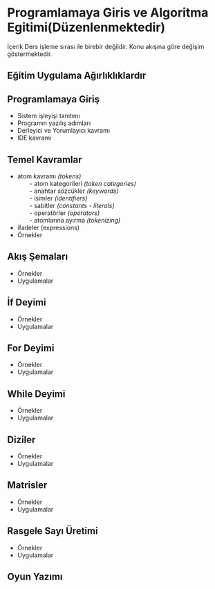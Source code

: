 # Programlamaya Giris ve Algoritma Egitimi(Düzenlenmektedir)

İçerik Ders işleme sırası ile birebir değildir. Konu akışına göre değişim göstermektedir.

## __Eğitim Uygulama Ağırlıklıklardır__ 

##  __Programlamaya Giriş__
- Sistem işleyişi tanıtımı <br>
- Programın yazılış adımları <br>
- Derleyici ve Yorumlayıcı kavramı <br>
- IDE kavramı <br>

## __Temel Kavramlar__
- atom kavramı _(tokens)_ <br>
&emsp;&emsp;- atom kategorileri _(token categories)_<br>
&emsp;&emsp;- anahtar sözcükler _(keywords)_<br>
&emsp;&emsp;- isimler _(identifiers)_<br>
&emsp;&emsp;- sabitler _(constants - literals)_<br>
&emsp;&emsp;- operatörler _(operators)_<br>
&emsp;&emsp;- atomlarına ayırma _(tokenizing)_<br>
- ifadeler (expressions)<br>
- Örnekler

## __Akış Şemaları__
- Örnekler
- Uygulamalar

## __İf Deyimi__
- Örnekler
- Uygulamalar

## __For Deyimi__
- Örnekler
- Uygulamalar

## __While Deyimi__
- Örnekler
- Uygulamalar

## __Diziler__
- Örnekler
- Uygulamalar

## __Matrisler__
- Örnekler
- Uygulamalar

## __Rasgele Sayı Üretimi__
- Örnekler
- Uygulamalar

## __Oyun Yazımı__
